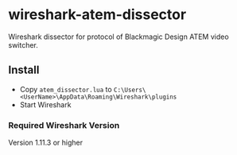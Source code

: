wireshark-atem-dissector
========================

Wireshark dissector for protocol of Blackmagic Design ATEM video switcher.

## Install

- Copy `atem_dissector.lua` to `C:\Users\<UserName>\AppData\Roaming\Wireshark\plugins`
- Start Wireshark

### Required Wireshark Version

Version 1.11.3 or higher
